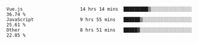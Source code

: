 
<!--
**xy406043/xy406043** is a ✨ _special_ ✨ repository because its `README.md` (this file) appears on your GitHub profile.

Here are some ideas to get you started:

- 🔭 I’m currently working on ...
- 🌱 I’m currently learning ...
- 👯 I’m looking to collaborate on ...
- 🤔 I’m looking for help with ...
- 💬 Ask me about ...
- 📫 How to reach me: ...
- 😄 Pronouns: ...
- ⚡ Fun fact: ...
-->

<!--START_SECTION:waka-->

```text
Vue.js                     14 hrs 14 mins  █████████▒░░░░░░░░░░░░░░░   36.74 %
JavaScript                 9 hrs 55 mins   ██████▒░░░░░░░░░░░░░░░░░░   25.61 %
Other                      8 hrs 51 mins   █████▓░░░░░░░░░░░░░░░░░░░   22.85 %
```

<!--END_SECTION:waka-->

